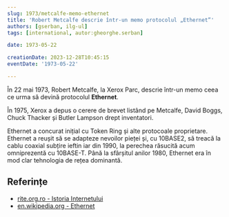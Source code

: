 ```yaml
---
slug: 1973/metcalfe-memo-ethernet
title: 'Robert Metcalfe descrie într-un memo protocolul „Ethernet”'
authors: [gserban, ilg-ul]
tags: [international, autor:gheorghe.serban]

date: 1973-05-22

creationDate: 2023-12-28T10:45:15
eventDate: '1973-05-22'

---
```


În 22 mai 1973, Robert Metcalfe, la Xerox Parc, descrie într-un memo
ceea ce urma să devină protocolul **Ethernet**.

<!-- truncate -->

În 1975, Xerox a depus o cerere de brevet listând pe Metcalfe,
David Boggs, Chuck Thacker și Butler Lampson drept inventatori.

Ethernet a concurat inițial cu Token Ring și alte protocoale
proprietare. Ethernet a reușit să se adapteze nevoilor pieței și,
cu 10BASE2, să treacă la cablu coaxial subțire ieftin iar din 1990,
la perechea răsucită acum omniprezentă cu 10BASE-T.
Până la sfârșitul anilor 1980, Ethernet era în mod clar
tehnologia de rețea dominantă.

## Referințe

- [rite.org.ro - Istoria Internetului](https://rite.org.ro/istoria-internetului/)
- [en.wikipedia.org - Ethernet](https://en.wikipedia.org/wiki/Ethernet)
